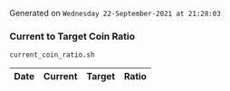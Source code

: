 Generated on `Wednesday 22-September-2021 at 21:28:03`

### Current to Target Coin Ratio
`current_coin_ratio.sh`

Date|Current|Target|Ratio
---|---|---|---
